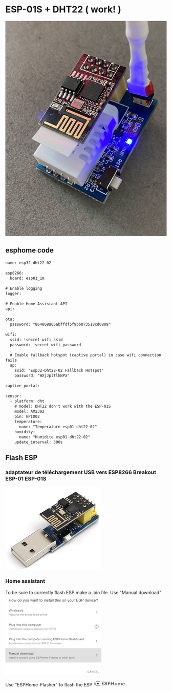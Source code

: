 # ESP-01S + DHT22 ( work! )
![ESP-01S](Images/ESP-01S.JPG)

## esphome code

```
name: esp32-dht22-02

esp8266:
  board: esp01_1m

# Enable logging
logger:

# Enable Home Assistant API
api:

ota:
  password: "864868a05abffdf5f9bb073518cd0809"

wifi:
  ssid: !secret wifi_ssid
  password: !secret wifi_password

  # Enable fallback hotspot (captive portal) in case wifi connection fails
  ap:
    ssid: "Esp32-Dht22-02 Fallback Hotspot"
    password: "WXjJplTlkNPa"

captive_portal:

sensor:
  - platform: dht
    # model: DHT22 don't work with the ESP-01S
    model: AM2302
    pin: GPIO02
    temperature:
      name: "Temperature esp01-dht22-02"
    humidity:
      name: "Humidite esp01-dht22-02"
    update_interval: 300s
```

## Flash ESP
### adaptateur de téléchargement USB vers ESP8266 Breakout ESP-01 ESP-01S

![adaptater-USB](Images/adaptater-USB.png)

### Home assistant
To be sure to correctly flash ESP make a .bin file. Use "Manual download"
![Manual download](Images/Manual-dowload.png)

Use "ESPHome-Flasher" to flash the ESP
![ESPHome logo](Images/ESPHome-logo.png)